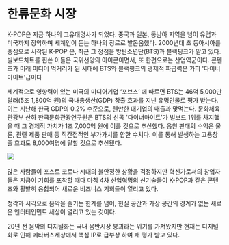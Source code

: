 # 한류문화 시장

K-POP은 지금 하나의 고유대명사가 되었다. 중국과 일본, 동남아 지역을 넘어 유럽과 미국까지 장악하며 세계인이 듣는 하나의 장르로 발돋움했다. 2000년대 초 동아시아를 중심으로 시작된 K-POP 은, 최근 그 정점을 방탄소년단(BTS)과 블랙핑크가 맡고 있다. 빌보드차트를 휩쓴 이들은 국위선양의 아이콘이면서, 또 한편으로는 산업역군이다. 콘텐츠가 미래 미디어 먹거리가 된 시대에 BTS와 블랙핑크의 경제적 파급력은 가히 '다이너마이트'급이다

세계적으로 영향력이 있는 미국의 미디어기업 ‘포브스’ 에 따르면 BTS는 46억 5,000만 달러(5조 1,800억 원)의 국내총생산(GDP) 창출 효과를 지닌 유명인물로 평가 받는다. 이는 지난해 한국 GDP의 0.2% 수준으로, 웬만한 대기업의 매출과 맞먹는다. 문화체육관광부 산하 한국문화관광연구원은 BTS의 신곡 '다이너마이트'가 빌보드 1위를 차지했을 때 그 경제적 가치가 1조 7,000억 원에 이를 것으로 추산했다. 음원 판매의 수익은 물론, 관련 제품 판매 등 직간접적인 부가가치를 합한 수치다. 이를 통해 발생하는 고용창출 효과도 8,000여명에 달할 것으로 추산됐다.

![](../../.gitbook/assets/kpop삽도003.png)

많은 사람들이 포스트 코로나 시대의 불안정한 상황을 걱정하지만 혁신가로서의 창업자들은 지금이 기회를 포착할 때다 마침 4차 산업혁명의 신기술들이 K-POP과 같은 콘텐츠와 활발히 융합되어 새로운 비즈니스 기회들이 열리고 있다.

청각과 시각으로 음악을 즐기는 한계를 넘어, 현실 공간과 가상 공간의 경계가 없는 새로운 엔터테인먼트 세상이 열리고 있는 것이다.

20년 전 음악의 디지털화는 국내 음반시장 붕괴라는 위기를 가져왔지만 현재는 디지털화로 인해 메타버스세상에서 핵심 IP로 급부상 하여 재 평가 받고 있다.
